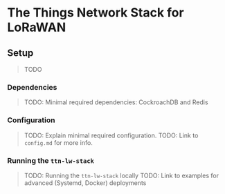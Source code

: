 # The Things Network Stack for LoRaWAN

## Setup

> TODO

### Dependencies

> TODO: Minimal required dependencies: CockroachDB and Redis

### Configuration

> TODO: Explain minimal required configuration.
> TODO: Link to `config.md` for more info.

### Running the `ttn-lw-stack`

> TODO: Running the `ttn-lw-stack` locally
> TODO: Link to examples for advanced (Systemd, Docker) deployments

